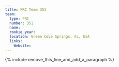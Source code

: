 ```yaml
---
title: FRC Team 351
team:
  type: FRC
  number: 351
  name:
  rookie_year:
  location: Green Cove Springs, FL, USA
  links:
    Website:
---
```


{% include remove_this_line_and_add_a_paragraph %}